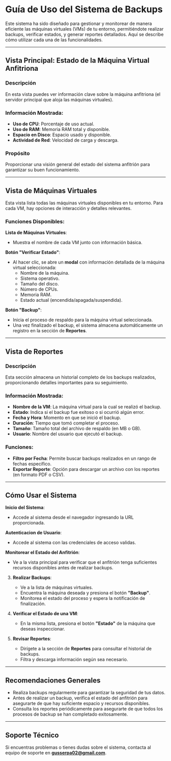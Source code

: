 # Guía de Uso del Sistema de Backups

Este sistema ha sido diseñado para gestionar y monitorear de manera eficiente las máquinas virtuales (VMs) de tu entorno, permitiéndote realizar backups, verificar estados, y generar reportes detallados. Aquí se describe cómo utilizar cada una de las funcionalidades.

---

## **Vista Principal: Estado de la Máquina Virtual Anfitriona**

### Descripción
En esta vista puedes ver información clave sobre la máquina anfitriona (el servidor principal que aloja las máquinas virtuales).

### Información Mostrada:
- **Uso de CPU**: Porcentaje de uso actual.
- **Uso de RAM**: Memoria RAM total y disponible.
- **Espacio en Disco**: Espacio usado y disponible.
- **Actividad de Red**: Velocidad de carga y descarga.

### Propósito
Proporcionar una visión general del estado del sistema anfitrión para garantizar su buen funcionamiento.

---

## **Vista de Máquinas Virtuales**

Esta vista lista todas las máquinas virtuales disponibles en tu entorno. Para cada VM, hay opciones de interacción y detalles relevantes.

### **Funciones Disponibles:**

**Lista de Máquinas Virtuales**:
   - Muestra el nombre de cada VM junto con información básica.

 **Botón "Verificar Estado"**:
   - Al hacer clic, se abre un **modal** con información detallada de la máquina virtual seleccionada:
     - Nombre de la máquina.
     - Sistema operativo.
     - Tamaño del disco.
     - Número de CPUs.
     - Memoria RAM.
     - Estado actual (encendida/apagada/suspendida).

 **Botón "Backup"**:
   - Inicia el proceso de respaldo para la máquina virtual seleccionada.
   - Una vez finalizado el backup, el sistema almacena automáticamente un registro en la sección de **Reportes**.

---

## **Vista de Reportes**

### Descripción
Esta sección almacena un historial completo de los backups realizados, proporcionando detalles importantes para su seguimiento.

### Información Mostrada:
- **Nombre de la VM**: La máquina virtual para la cual se realizó el backup.
- **Estado**: Indica si el backup fue exitoso o si ocurrió algún error.
- **Fecha y Hora**: Momento en que se inició el backup.
- **Duración**: Tiempo que tomó completar el proceso.
- **Tamaño**: Tamaño total del archivo de respaldo (en MB o GB).
- **Usuario**: Nombre del usuario que ejecutó el backup.

### Funciones:
- **Filtro por Fecha**: Permite buscar backups realizados en un rango de fechas específico.
- **Exportar Reporte**: Opción para descargar un archivo con los reportes (en formato PDF o CSV).

---

## **Cómo Usar el Sistema**

 **Inicio del Sistema**:
   - Accede al sistema desde el navegador ingresando la URL proporcionada.

 **Autenticacion de Usuario**:
   - Accede al sistema con las credenciales de acceso validas.

 **Monitorear el Estado del Anfitrión**:
   - Ve a la vista principal para verificar que el anfitrión tenga suficientes recursos disponibles antes de realizar backups.

3. **Realizar Backups**:
   - Ve a la lista de máquinas virtuales.
   - Encuentra la máquina deseada y presiona el botón **"Backup"**.
   - Monitorea el estado del proceso y espera la notificación de finalización.

4. **Verificar el Estado de una VM**:
   - En la misma lista, presiona el botón **"Estado"** de la máquina que deseas inspeccionar.

5. **Revisar Reportes**:
   - Dirígete a la sección de **Reportes** para consultar el historial de backups.
   - Filtra y descarga información según sea necesario.

---

## **Recomendaciones Generales**

- Realiza backups regularmente para garantizar la seguridad de tus datos.
- Antes de realizar un backup, verifica el estado del anfitrión para asegurarte de que hay suficiente espacio y recursos disponibles.
- Consulta los reportes periódicamente para asegurarte de que todos los procesos de backup se han completado exitosamente.

---

## **Soporte Técnico**

Si encuentras problemas o tienes dudas sobre el sistema, contacta al equipo de soporte en **gusserpa02@gmail.com**.
